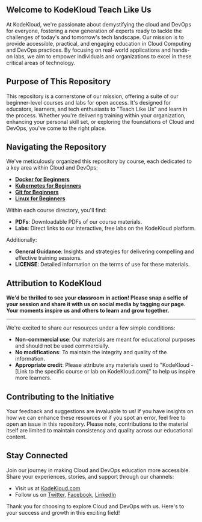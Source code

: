 ## Welcome to KodeKloud Teach Like Us

At KodeKloud, we're passionate about demystifying the cloud and DevOps for everyone, fostering a new generation of experts ready to tackle the challenges of today's and tomorrow's tech landscape. Our mission is to provide accessible, practical, and engaging education in Cloud Computing and DevOps practices. By focusing on real-world applications and hands-on labs, we aim to empower individuals and organizations to excel in these critical areas of technology.

## Purpose of This Repository

This repository is a cornerstone of our mission, offering a suite of our beginner-level courses and labs for open access. It's designed for educators, learners, and tech enthusiasts to "Teach Like Us" and learn in the process. Whether you're delivering training within your organization, enhancing your personal skill set, or exploring the foundations of Cloud and DevOps, you've come to the right place.

## Navigating the Repository

We've meticulously organized this repository by course, each dedicated to a key area within Cloud and DevOps:
- **[Docker for Beginners](https://github.com/kodekloudhub/Teach-Like-Us/tree/main/Courses/Docker-for-Beginners)**
- **[Kubernetes for Beginners](https://github.com/kodekloudhub/Teach-Like-Us/tree/main/Courses/Kubernetes-for-Beginners)**
- **[Git for Beginners](https://github.com/kodekloudhub/Teach-Like-Us/tree/main/Courses/Git-for-Beginners)**
- **[Linux for Beginners](https://github.com/kodekloudhub/Teach-Like-Us/tree/main/Courses/Linux-for-Beginners)**

Within each course directory, you'll find:
- **PDFs**: Downloadable PDFs of our course materials.
- **Labs**: Direct links to our interactive, free labs on the KodeKloud platform.

Additionally:
- **General Guidance**: Insights and strategies for delivering compelling and effective training sessions.
- **LICENSE**: Detailed information on the terms of use for these materials.

## Attribution to KodeKloud

**We'd be thrilled to see your classroom in action! Please snap a selfie of your session and share it with us on social media by tagging our page. Your moments inspire us and others to learn and grow together.**

---
We're excited to share our resources under a few simple conditions:
- **Non-commercial use**: Our materials are meant for educational purposes and should not be used commercially.
- **No modifications**: To maintain the integrity and quality of the information.
- **Appropriate credit**: Please attribute any materials used to "KodeKloud - [Link to the specific course or lab on KodeKloud.com]" to help us inspire more learners.

## Contributing to the Initiative

Your feedback and suggestions are invaluable to us! If you have insights on how we can enhance these resources or if you spot an error, feel free to open an issue in this repository. Please note, contributions to the material itself are limited to maintain consistency and quality across our educational content.

## Stay Connected

Join our journey in making Cloud and DevOps education more accessible. Share your experiences, stories, and support through our channels:
- Visit us at [KodeKloud.com](https://kodekloud.com)
- Follow us on [Twitter](), [Facebook](https://www.facebook.com/KodeKloudHQ), [LinkedIn](https://www.linkedin.com/company/kodekloud/)

Thank you for choosing to explore Cloud and DevOps with us. Here's to your success and growth in this exciting field!
